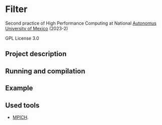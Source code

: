 # Filter
Second practice of High Performance Computing at National [Autonomus University of Mexico](https://www.unam.mx/) (2023-2)


GPL License 3.0



## Project description


## Running and compilation


## Example


## Used tools

- [MPICH](https://www.mpich.org/).

